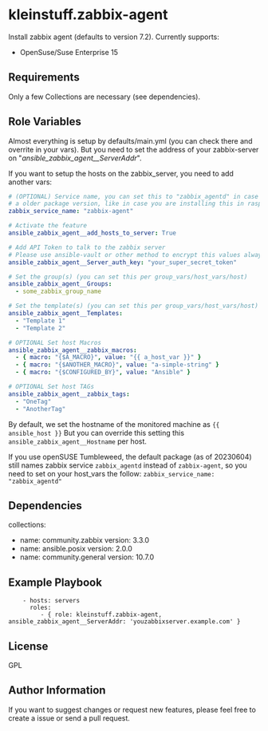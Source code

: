 kleinstuff.zabbix-agent
=========

Install zabbix agent (defaults to version 7.2).
Currently supports:
* OpenSuse/Suse Enterprise 15

Requirements
------------

Only a few Collections are necessary (see dependencies).

Role Variables
--------------

Almost everything is setup by defaults/main.yml (you can check there and overrite in your vars).
But you need to set the address of your zabbix-server on "*ansible_zabbix_agent__ServerAddr*".

If you want to setup the hosts on the zabbix_server, you need to add another vars:
```yaml
# (OPTIONAL) Service name, you can set this to "zabbix_agentd" in case you have
# a older package version, like in case you are installing this in raspberrypi
zabbix_service_name: "zabbix-agent"

# Activate the feature
ansible_zabbix_agent__add_hosts_to_server: True

# Add API Token to talk to the zabbix server
# Please use ansible-vault or other method to encrypt this values always
ansible_zabbix_agent__Server_auth_key: "your_super_secret_token"

# Set the group(s) (you can set this per group_vars/host_vars/host)
ansible_zabbix_agent__Groups:
  - some_zabbix_group_name

# Set the template(s) (you can set this per group_vars/host_vars/host)
ansible_zabbix_agent__Templates:
  - "Template 1"
  - "Template 2"

# OPTIONAL Set host Macros
ansible_zabbix_agent__zabbix_macros:
  - { macro: "{$A_MACRO}", value: "{{ a_host_var }}" }
  - { macro: "{$ANOTHER_MACRO}", value: "a-simple-string" }
  - { macro: "{$CONFIGURED_BY}", value: "Ansible" }

# OPTIONAL Set host TAGs
ansible_zabbix_agent__zabbix_tags:
  - "OneTag"
  - "AnotherTag"

```

By default, we set the hostname of the monitored machine as ``` {{ ansible_host }} ```
But you can override this setting this ``` ansible_zabbix_agent__Hostname ``` per host.

If you use openSUSE Tumbleweed, the default package (as of 20230604) still names
zabbix service `zabbix_agentd` instead of `zabbix-agent`, so you need to set on your
host_vars the follow:
`zabbix_service_name: "zabbix_agentd"`

Dependencies
------------

collections:
  - name: community.zabbix
    version: 3.3.0
  - name: ansible.posix
    version: 2.0.0
  - name: community.general
    version: 10.7.0

Example Playbook
----------------

```
    - hosts: servers
      roles:
         - { role: kleinstuff.zabbix-agent, ansible_zabbix_agent__ServerAddr: 'youzabbixserver.example.com' }
```
License
-------

GPL

Author Information
------------------

If you want to suggest changes or request new features, please feel free to create a issue or send a pull request.
